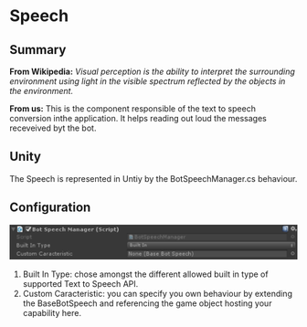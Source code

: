 Speech
======

## Summary
**From Wikipedia:** *Visual perception is the ability to interpret the surrounding environment using light in the visible spectrum reflected by the objects in the environment.*

**From us:** This is the component responsible of the text to speech conversion inthe application. It helps reading out loud the messages receveived byt the bot.

## Unity
The Speech is represented in Untiy by the BotSpeechManager.cs behaviour.

## Configuration
![Configuration](Pictures/Speech.png)

1. Built In Type: chose amongst the different allowed built in type of supported Text to Speech API.
2. Custom Caracteristic: you can specify you own behaviour by extending the BaseBotSpeech and referencing the game object hosting your capability here.